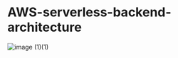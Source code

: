 # AWS-serverless-backend-architecture

![image (1)(1)](https://github.com/bingtian730/AWS-serverless-backend-architecture/assets/37897107/afe1c848-5bc2-47de-8185-0def7ac6d957)

